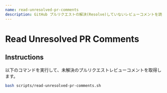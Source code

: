 ```yaml
---
name: read-unresolved-pr-comments
description: GitHub プルリクエストの解決(Resolve)していないレビューコメントを読み取ります。
---
```


# Read Unresolved PR Comments

## Instructions
以下のコマンドを実行して、未解決のプルリクエストレビューコメントを取得します。

```bash
bash scripts/read-unresolved-pr-comments.sh 
```
